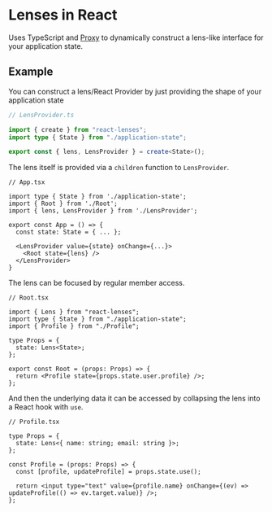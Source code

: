 # Lenses in React

Uses TypeScript and [Proxy](https://developer.mozilla.org/en-US/docs/Web/JavaScript/Reference/Global_Objects/Proxy) to dynamically construct a lens-like interface for your application state.

## Example

You can construct a lens/React Provider by just providing the shape of your application state

```ts
// LensProvider.ts

import { create } from "react-lenses";
import type { State } from "./application-state";

export const { lens, LensProvider } = create<State>();
```

The lens itself is provided via a `children` function to `LensProvider`.

```tsx
// App.tsx

import type { State } from './application-state';
import { Root } from './Root';
import { lens, LensProvider } from './LensProvider';

export const App = () => {
  const state: State = { ... };

  <LensProvider value={state} onChange={...}>
    <Root state={lens} />
  </LensProvider>
}
```

The lens can be focused by regular member access.

```tsx
// Root.tsx

import { Lens } from "react-lenses";
import type { State } from "./application-state";
import { Profile } from "./Profile";

type Props = {
  state: Lens<State>;
};

export const Root = (props: Props) => {
  return <Profile state={props.state.user.profile} />;
};
```

And then the underlying data it can be accessed by collapsing the lens into a React hook with `use`.

```tsx
// Profile.tsx

type Props = {
  state: Lens<{ name: string; email: string }>;
};

const Profile = (props: Props) => {
  const [profile, updateProfile] = props.state.use();

  return <input type="text" value={profile.name} onChange={(ev) => updateProfile(() => ev.target.value)} />;
};
```

